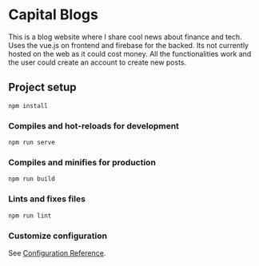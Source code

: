 # Capital Blogs

This is a blog website where I share cool news about finance and tech. Uses the vue.js on frontend and firebase for the backed. Its not currently hosted on the web as it could cost money. All the functionalities work and the user could create an account to create new posts.

## Project setup

```
npm install
```

### Compiles and hot-reloads for development

```
npm run serve
```

### Compiles and minifies for production

```
npm run build
```

### Lints and fixes files

```
npm run lint
```

### Customize configuration

See [Configuration Reference](https://cli.vuejs.org/config/).
